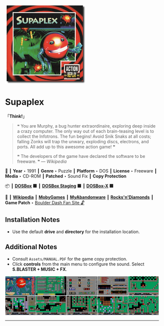 ![](Thumbnail.png "application-thumbnail")

# Supaplex

「**Think!**」

> ❝ You are Murphy, a bug hunter extraordinaire, exploring deep inside a crazy computer. The only way out of each brain-teasing level is to collect the Infotrons. The fun begins! Avoid Snik Snaks at all costs; falling Zonks will trap the unwary, exploding discs, electrons, and ports. All add up to this awesome action game! ❞
>
> ❝ The developers of the game have declared the software to be freeware. ❞ — *Wikipedia*
>

📌 ┃ **Year** ‣ 1991 ┃ **Genre** ‣ Puzzle ┃ **Platform** ‣ DOS ┃ **License** ‣ Freeware ┃ **Media** ‣ CD-ROM ┃ **Patched** ‣ Sound Fix ┃ **Copy Protection** 

📦 ┃ **[DOSBox](https://www.dosbox.com/) 🟩** ┃ **[DOSBox Staging](https://dosbox-staging.github.io/) 🟩** ┃ **[DOSBox-X](https://dosbox-x.com/) 🟩** 

📎 ┃ **[Wikipedia](https://en.wikipedia.org/wiki/Supaplex)** ┃ **[MobyGames](https://www.mobygames.com/game/2106/supaplex/)** ┃ **[MyAbandonware](https://www.myabandonware.com/game/supaplex-19v)** ┃ **[Rocks'n'Diamonds](https://www.artsoft.org/rocksndiamonds/)** ┃ **Game Patch** ‣ [Boulder Dash Fan Site 🔓](http://www.bd-fans.com/Supaplex.html) 

## Installation Notes
- Use the default **drive** and **directory** for the installation location.

## Additional Notes
- Consult `Assets/MANUAL.PDF` for the game copy protection.
- Click **controls** from the main menu to configure the sound. Select **S.BLASTER + MUSIC + FX**.

![](Montage.png "Supaplex")

---

